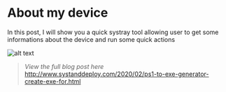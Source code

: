 # About my device
In this post, I will show you a quick systray tool allowing user to get some informations about the device and run some quick actions

![alt text](https://github.com/damienvanrobaeys/About_my_device/blob/main/preview.gif)

> *View the full blog post here*
http://www.systanddeploy.com/2020/02/ps1-to-exe-generator-create-exe-for.html
